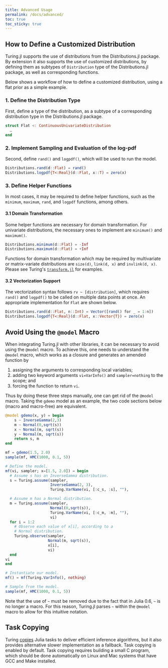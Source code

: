 ```yaml
---
title: Advanced Usage
permalink: /docs/advanced/
toc: true
toc_sticky: true
---
```


<a id='How-to-Define-a-Customized-Distribution-1'></a>

## How to Define a Customized Distribution


Turing.jl supports the use of distributions from the Distributions.jl package. By extension it also supports the use of customized distributions, by defining them as subtypes of `Distribution` type of the Distributions.jl package, as well as corresponding functions.


Below shows a workflow of how to define a customized distribution, using a flat prior as a simple example.


<a id='.-Define-the-Distribution-Type-1'></a>

### 1. Define the Distribution Type


First, define a type of the distribution, as a subtype of a corresponding distribution type in the Distributions.jl package.


```julia
struct Flat <: ContinuousUnivariateDistribution
  …
end
```


<a id='.-Implement-Sampling-and-Evaluation-of-the-log-pdf-1'></a>

### 2. Implement Sampling and Evaluation of the log-pdf


Second, define `rand()` and `logpdf()`, which will be used to run the model.


```julia
Distributions.rand(d::Flat) = rand()
Distributions.logpdf{T<:Real}(d::Flat, x::T) = zero(x)
```


<a id='.-Define-Helper-Functions-1'></a>

### 3. Define Helper Functions


In most cases, it may be required to define helper functions, such as the `minimum`, `maximum`, `rand`, and `logpdf` functions, among others.


<a id='.1-Domain-Transformation-1'></a>

#### 3.1 Domain Transformation


Some helper functions are necessary for domain transformation. For univariate distributions, the necessary ones to implement are `minimum()` and `maximum()`.


```julia
Distributions.minimum(d::Flat) = -Inf
Distributions.maximum(d::Flat) = +Inf
```


Functions for domain transformation which may be required by multivariate or matrix-variate distributions are `size(d)`, `link(d, x)` and `invlink(d, x)`. Please see Turing's [`transform.jl`](https://github.com/TuringLang/Turing.jl/blob/master/src/utilities/transform.jl) for examples.


<a id='.2-Vectorization-Support-1'></a>

#### 3.2 Vectorization Support


The vectorization syntax follows `rv ~ [distribution]`, which requires `rand()` and `logpdf()` to be called on multiple data points at once. An appropriate implementation for `Flat` are shown below.


```julia
Distributions.rand(d::Flat, n::Int) = Vector([rand() for _ = 1:n])
Distributions.logpdf{T<:Real}(d::Flat, x::Vector{T}) = zero(x)
```


<a id='Avoid-Using-the-@model-Macro-1'></a>

## Avoid Using the `@model` Macro


When integrating Turing.jl with other libraries, it can be necessary to avoid using the `@model` macro. To achieve this, one needs to understand the `@model` macro, which works as a closure and generates an amended function by


1. assigning the arguments to corresponding local variables;
2. adding two keyword arguments `vi=VarInfo()` and `sampler=nothing` to the scope; and
3. forcing the function to return `vi`.


Thus by doing these three steps manually, one can get rid of the `@model` macro. Taking the `gdemo` model as an example, the two code sections below (macro and macro-free) are equivalent.


```julia
@model gdemo(x, y) = begin
    s ~ InverseGamma(2,3)
    m ~ Normal(0,sqrt(s))
    x ~ Normal(m, sqrt(s))
    y ~ Normal(m, sqrt(s))
    return s, m
end

mf = gdemo(1.5, 2.0)
sample(mf, HMC(1000, 0.1, 5))
```


```julia
# Define the model.
mf(vi, sampler; x=[1.5, 2.0]) = begin
  # Assume s has an InverseGamma distribution.
  s = Turing.assume(sampler,
                    InverseGamma(2, 3),
                    Turing.VarName(vi, [:c_s, :s], ""),

  # Assume m has a Normal distribution.
  m = Turing.assume(sampler,
                    Normal(0,sqrt(s)),
                    Turing.VarName(vi, [:c_m, :m], ""),
                    vi)
  for i = 1:2
    # Observe each value of x[i], according to a
    # Normal distribution.
    Turing.observe(sampler,
                   Normal(m, sqrt(s)),
                   x[i],
                   vi)
  end
vi
end

# Instantiate our model.
mf() = mf(Turing.VarInfo(), nothing)

# Sample from the model.
sample(mf, HMC(1000, 0.1, 5))
```


Note that the use of `~` must be removed due to the fact that in Julia 0.6, `~` is no longer a macro. For this reason, Turing.jl parses `~` within the `@model` macro to allow for this intuitive notation.


<a id='Task-Copying-1'></a>

## Task Copying


Turing [copies](https://github.com/JuliaLang/julia/issues/4085) Julia tasks to deliver efficient inference algorithms, but it also provides alternative slower implementation as a fallback. Task copying is enabled by default. Task copying requires building a small C program, which should be done automatically on Linux and Mac systems that have GCC and Make installed.

